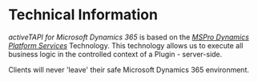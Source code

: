 # Technical Information

_activeTAPI for Microsoft Dynamics 365_ is based on the [_MSPro Dynamics Platform Services_](https://github.com/SchmidteServices/activeTAPI-Dyn365/tree/fdf35674578228b1890aaaa8991a83ec3a26c4e5/docs/dyn365/servicePlatform/index.md) Technology. This technology allows us to execute all business logic in the controlled context of a Plugin - server-side.

Clients will never 'leave' their safe Microsoft Dynamics 365 environment.

